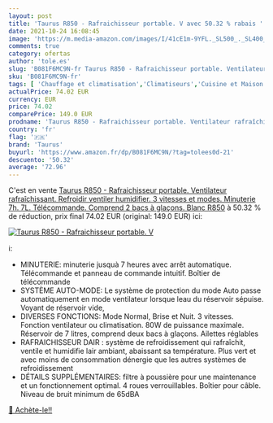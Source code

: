 ```yaml
---
layout: post
title: 'Taurus R850 - Rafraichisseur portable. V avec 50.32 % rabais '
date: 2021-10-24 16:08:45
image: 'https://m.media-amazon.com/images/I/41cE1m-9YFL._SL500_._SL400_.jpg'
comments: true
category: ofertas
author: 'tole.es'
slug: 'B081F6MC9N-fr Taurus R850 - Rafraichisseur portable. Ventilateur...'
sku: 'B081F6MC9N-fr'
tags: [ 'Chauffage et climatisation','Climatiseurs','Cuisine et Maison','Rafraîchisseurs dair par évaporation','taurus', ]
actualPrice: 74.02 EUR
currency: EUR
price: 74.02
comparePrice: 149.0 EUR
prodname: 'Taurus R850 - Rafraichisseur portable. Ventilateur rafraîchissant. Refroidir  ventiler  humidifier. 3 vitesses et modes. Minuterie 7h. 7L. Télécommande. Comprend 2 bacs à glaçons.  Blanc  R850'
country: 'fr'
flag: '🇫🇷'
brand: 'Taurus'
buyurl: 'https://www.amazon.fr/dp/B081F6MC9N/?tag=tolees0d-21'
descuento: '50.32'
average: '72.96'
---
```


C'est en vente [Taurus R850 - Rafraichisseur portable. Ventilateur rafraîchissant. Refroidir  ventiler  humidifier. 3 vitesses et modes. Minuterie 7h. 7L. Télécommande. Comprend 2 bacs à glaçons.  Blanc  R850](https://www.amazon.fr/dp/B081F6MC9N/?tag=tolees0d-21)  à  50.32 % de réduction, prix final  74.02 EUR (original: 149.0 EUR) ici:

[![Taurus R850 - Rafraichisseur portable. V](https://m.media-amazon.com/images/I/41cE1m-9YFL._SL500_._SL400_.jpg)](https://www.amazon.fr/dp/B081F6MC9N/?tag=tolees0d-21)

ℹ️:

- MINUTERIE: minuterie jusquà 7 heures avec arrêt automatique. Télécommande et panneau de commande intuitif. Boîtier de télécommande
- SYSTÈME AUTO-MODE: Le système de protection du mode Auto passe automatiquement en mode ventilateur lorsque leau du réservoir sépuise. Voyant de réservoir vide,
- DIVERSES FONCTIONS: Mode Normal, Brise et Nuit. 3 vitesses. Fonction ventilateur ou climatisation. 80W de puissance maximale. Réservoir de 7 litres, comprend deux bacs à glaçons. Ailettes réglables
- RAFRAICHISSEUR DAIR : système de refroidissement qui rafraîchit, ventile et humidifie lair ambiant, abaissant sa température. Plus vert et avec moins de consommation dénergie que les autres systèmes de refroidissement
- DÉTAILS SUPPLÉMENTAIRES: filtre à poussière pour une maintenance et un fonctionnement optimal. 4 roues verrouillables. Boîtier pour câble. Niveau de bruit minimum de 65dBA

[🛒 Achète-le!!](https://www.amazon.fr/dp/B081F6MC9N/?tag=tolees0d-21)
